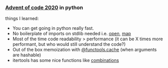 ### [Advent of code 2020](https://adventofcode.com/2020) in python

things I learned:

 - You can get going in python really fast.
 - No boilerplate of imports on stdlib needed i.e. [open](https://docs.python.org/3/library/functions.html#open), [map](https://docs.python.org/3/library/functions.html#map)
 - Most of the time code readability > performance (it can be X times more performant, but who would still understand the code?)
 - Out of the box memoization with [@functools.cache](https://docs.python.org/3/library/functools.html#functools.cache) (when arguments are hashable) 
 - itertools has some nice functions like [combinations](https://docs.python.org/3/library/itertools.html#itertools.combinations)
